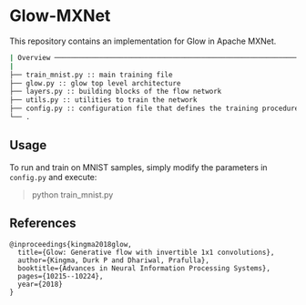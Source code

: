 # Glow-MXNet

This repository contains an implementation for Glow in Apache MXNet.

```bash
| Overview ────────────────────────────────────────────────────────────|
|
├── train_mnist.py :: main training file
├── glow.py :: glow top level architecture 
├── layers.py :: building blocks of the flow network
├── utils.py :: utilities to train the network
├── config.py :: configuration file that defines the training procedure
└── .
```

## Usage

To run and train on MNIST samples, simply modify the parameters in `config.py` and execute:

> python train_mnist.py

## References

```
@inproceedings{kingma2018glow,
  title={Glow: Generative flow with invertible 1x1 convolutions},
  author={Kingma, Durk P and Dhariwal, Prafulla},
  booktitle={Advances in Neural Information Processing Systems},
  pages={10215--10224},
  year={2018}
}
```

